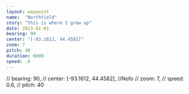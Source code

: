 ```yaml
---
layout: waypoint
name:  "Northfield"
story: "this is where I grew up"
date: 2013-01-01
bearing: 90
center: "[-93.1612, 44.4582]"
zoom: 7
pitch: 40
duration: 6000
speed: .6
---
```

//         bearing: 90,
//         center: [-93.1612, 44.4582], //Nofo
//         zoom: 7,
//         speed: 0.6,
//         pitch: 40
